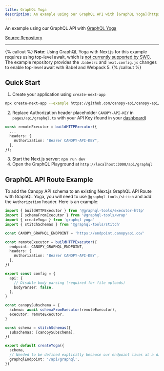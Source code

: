 ```yaml
---
title: GraphQL Yoga
description: An example using our GraphQL API with [GraphQL Yoga](https://the-guild.dev/graphql/yoga-server)
---
```


An example using our GraphQL API with [GraphQL Yoga](https://the-guild.dev/graphql/yoga-server)

[Source Repository](https://github.com/canopy-api/canopy-api/tree/main/docs/examples/next-with-graphql-yoga)

---

{% callout %}
**Note**: Using GraphQL Yoga with Next.js for this example requires using top-level await, which is [not currently supported by SWC](https://github.com/vercel/next.js/issues/31054). The example repository provides the `.babelrc` and `next.config.js` changes to enable top-level await with Babel and Webpack 5.
{% /callout %}

## Quick Start

1. Create your application using `create-next-app`

```bash
npx create-next-app --example https://github.com/canopy-api/canopy-api/tree/main/docs/examples/next-with-graphql-yoga your-application-name
```

2. Replace Authorization header placeholder `CANOPY-API-KEY` in `pages/api/graphql.ts` with your API Key (found in your [dashboard](https://www.canopyapi.co/dashboard))

```typescript
const remoteExecutor = buildHTTPExecutor({
  ...
  headers: {
    Authorization: "Bearer CANOPY-API-KEY",
  },
});
```

3. Start the Next.js server: `npm run dev`
4. Open the GraphQL Playground at `http://localhost:3000/api/graphql`

## GraphQL API Route Example

To add the Canopy API schema to an existing Next.js GraphQL API Route with GraphQL Yoga, you will need to use `@graphql-tools/stitch` and add the `Authorization` header. Here is an example:

```typescript
import { buildHTTPExecutor } from '@graphql-tools/executor-http'
import { schemaFromExecutor } from '@graphql-tools/wrap'
import { createYoga } from 'graphql-yoga'
import { stitchSchemas } from '@graphql-tools/stitch'

const CANOPY_GRAPHQL_ENDPOINT = 'https://endpoint.canopyapi.co/'

const remoteExecutor = buildHTTPExecutor({
  endpoint: CANOPY_GRAPHQL_ENDPOINT,
  headers: {
    Authorization: 'Bearer CANOPY-API-KEY',
  },
})

export const config = {
  api: {
    // Disable body parsing (required for file uploads)
    bodyParser: false,
  },
}

const canopySubschema = {
  schema: await schemaFromExecutor(remoteExecutor),
  executor: remoteExecutor,
}

const schema = stitchSchemas({
  subschemas: [canopySubschema],
})

export default createYoga({
  schema,
  // Needed to be defined explicitly because our endpoint lives at a different path other than `/graphql`
  graphqlEndpoint: '/api/graphql',
})
```
